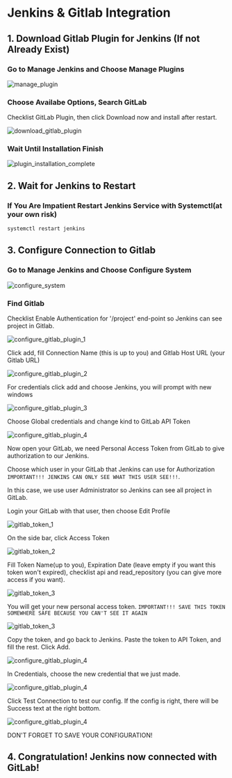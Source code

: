 # Jenkins & Gitlab Integration

## 1. Download Gitlab Plugin for Jenkins (If not Already Exist)

### Go to Manage Jenkins and Choose Manage Plugins

![manage_plugin](../images/manage-jenkins.PNG)

### Choose Availabe Options, Search GitLab 

Checklist GitLab Plugin, then click Download now and install after restart.
 
![download_gitlab_plugin](../images/download-gitlab-plugin.PNG)

### Wait Until Installation Finish

![plugin_installation_complete](../images/plugin-installation-complete.PNG)

## 2. Wait for Jenkins to Restart
### If You Are Impatient Restart Jenkins Service with Systemctl(at your own risk)
```bash
systemctl restart jenkins
```

## 3. Configure Connection to Gitlab
### Go to Manage Jenkins and Choose Configure System

![configure_system](../images/configure-system.PNG)

### Find Gitlab
Checklist Enable Authentication for '/project' end-point so Jenkins can see project in Gitlab.

![configure_gitlab_plugin_1](../images/configure-gitlab-plugin-1.PNG)

Click add, fill Connection Name (this is up to you) and Gitlab Host URL (your Gitlab URL)

![configure_gitlab_plugin_2](../images/configure-gitlab-plugin-2.PNG)

For credentials click add and choose Jenkins, you will prompt with new windows

![configure_gitlab_plugin_3](../images/configure-gitlab-plugin-3.PNG)

Choose Global credentials and change kind to GitLab API Token

![configure_gitlab_plugin_4](../images/configure-gitlab-plugin-4.PNG)

Now open your GitLab, we need Personal Access Token from GitLab to give authorization to our Jenkins.

Choose which user in your GitLab that Jenkins can use for Authorization `IMPORTANT!!! JENKINS CAN ONLY SEE WHAT THIS USER SEE!!!`.

In this case, we use user Administrator so Jenkins can see all project in GitLab. 

Login your GitLab with that user, then choose Edit Profile

![gitlab_token_1](../images/gitlab-token-1.PNG)

On the side bar, click Access Token

![gitlab_token_2](../images/gitlab-token-2.PNG)

Fill Token Name(up to you), Expiration Date (leave empty if you want this token won't expired), checklist api and read_repository (you can give more access if you want).

![gitlab_token_3](../images/gitlab-token-3.PNG)

You will get your new personal access token. `IMPORTANT!!! SAVE THIS TOKEN SOMEWHERE SAFE BECAUSE YOU CAN'T SEE IT AGAIN`

![gitlab_token_3](../images/gitlab-token-4.PNG)

Copy the token, and go back to Jenkins. Paste the token to API Token, and fill the rest. Click Add.

![configure_gitlab_plugin_4](../images/configure-gitlab-plugin-5.PNG)

In Credentials, choose the new credential that we just made.

![configure_gitlab_plugin_4](../images/configure-gitlab-plugin-6.PNG)

Click Test Connection to test our config. If the config is right, there will be Success text at the right bottom.

![configure_gitlab_plugin_4](../images/configure-gitlab-plugin-7.PNG)

DON'T FORGET TO SAVE YOUR CONFIGURATION!

## 4. Congratulation! Jenkins now connected with GitLab!
